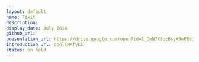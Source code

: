 ```yaml
---
layout: default
name: Fixit
description:
display_date: July 2016
github_url:
presentation_url: https://drive.google.com/open?id=1_DeN7X8uzBsyK9ePBe2je8ljvt_cTvPv9UtU36YpSts
introduction_url: opnlCMKfyLI
status: on hold
---
```

